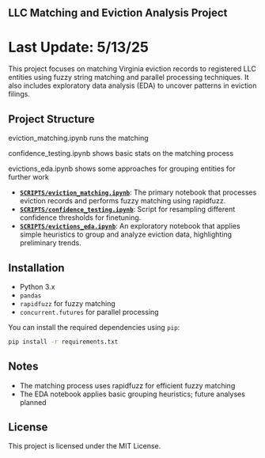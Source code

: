 ## LLC Matching and Eviction Analysis Project
# Last Update: 5/13/25

This project focuses on matching Virginia eviction records to registered LLC entities using fuzzy string matching and parallel processing techniques. It also includes exploratory data analysis (EDA) to uncover patterns in eviction filings.

## Project Structure
eviction_matching.ipynb runs the matching

confidence_testing.ipynb shows basic stats on the matching process

evictions_eda.ipynb shows some approaches for grouping entities for further work


- **[`SCRIPTS/eviction_matching.ipynb`](SCRIPTS/eviction_matching.ipynb)**: The primary notebook that processes eviction records and performs fuzzy matching using rapidfuzz.
- **[`SCRIPTS/confidence_testing.ipynb`](SCRIPTS/confidence_testing.ipynb)**: Script for resampling different confidence thresholds for finetuning.
- **[`SCRIPTS/evictions_eda.ipynb`](SCRIPTS/evictions_eda.ipynb)**: An exploratory notebook that applies simple heuristics to group and analyze eviction data, highlighting preliminary trends.

## Installation
- Python 3.x
- `pandas`
- `rapidfuzz` for fuzzy matching
- `concurrent.futures` for parallel processing

You can install the required dependencies using `pip`:

```bash
pip install -r requirements.txt
```

## Notes
- The matching process uses rapidfuzz for efficient fuzzy matching
- The EDA notebook applies basic grouping heuristics; future analyses planned

## License
This project is licensed under the MIT License.
